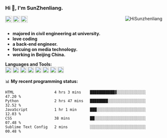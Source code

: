 
### Hi 👋, I'm SunZhenliang.

<img align="right"  src="https://github-readme-stats.vercel.app/api?username=HiSunzhenliang&count_private=true&show_icons=true" alt="HiSunzhenliang" />

<a href="https://www.zhihu.com/people/suncaly">
  <img align="left" alt="Zhihu" width="22px" src="https://cdn.jsdelivr.net/npm/simple-icons@v3/icons/zhihu.svg" />
</a>
<a href="https://leetcode-cn.com/u/18205189275/">
  <img align="left" alt="Leetcode" width="22px" src="https://cdn.jsdelivr.net/npm/simple-icons@v3/icons/leetcode.svg" />
</a>
<a href="https://github.com/HiSunzhenliang/">
  <img align="left" alt="Github" width="22px" src="https://cdn.jsdelivr.net/npm/simple-icons@v3/icons/github.svg" />
</a>
<br></br>

- **majored in civil engineering at university.**
- **love coding**
- **a back-end engineer.**
- **forcuing on **media technology**.**
- **working in Beijing China.**



**Languages and Tools:**  
<code><img height="20" src="https://cdn.jsdelivr.net/npm/simple-icons@3.12.2/icons/c.svg"></code>
<code><img height="20" src="https://cdn.jsdelivr.net/npm/simple-icons@3.12.2/icons/cplusplus.svg"></code>
<code><img height="20" src="https://cdn.jsdelivr.net/npm/simple-icons@3.12.2/icons/python.svg"></code>
<code><img height="20" src="https://cdn.jsdelivr.net/npm/simple-icons@3.12.2/icons/shell.svg"></code>
<code><img height="20" src="https://cdn.jsdelivr.net/npm/simple-icons@3.12.2/icons/git.svg"></code>
<code><img height="20" src="https://cdn.jsdelivr.net/npm/simple-icons@3.12.2/icons/hexo.svg"></code>
<code><img height="20" src="https://cdn.jsdelivr.net/npm/simple-icons@3.12.2/icons/linux.svg"></code>
<code><img height="20" src="https://cdn.jsdelivr.net/npm/simple-icons@3.12.2/icons/vim.svg"></code>

📊 **My recent programming status:**
<!--START_SECTION:waka-->
```text
HTML                  4 hrs 3 mins    ███████████▓░░░░░░░░░░░░░   47.20 % 
Python                2 hrs 47 mins   ████████░░░░░░░░░░░░░░░░░   32.52 % 
JavaScript            1 hr 1 min      ███░░░░░░░░░░░░░░░░░░░░░░   12.03 % 
CSS                   38 mins         ██░░░░░░░░░░░░░░░░░░░░░░░   07.48 % 
Sublime Text Config   2 mins          ░░░░░░░░░░░░░░░░░░░░░░░░░   00.48 % 
```
<!--END_SECTION:waka-->
